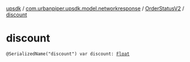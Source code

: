 [upsdk](../../index.md) / [com.urbanpiper.upsdk.model.networkresponse](../index.md) / [OrderStatusV2](index.md) / [discount](./discount.md)

# discount

`@SerializedName("discount") var discount: `[`Float`](https://kotlinlang.org/api/latest/jvm/stdlib/kotlin/-float/index.html)